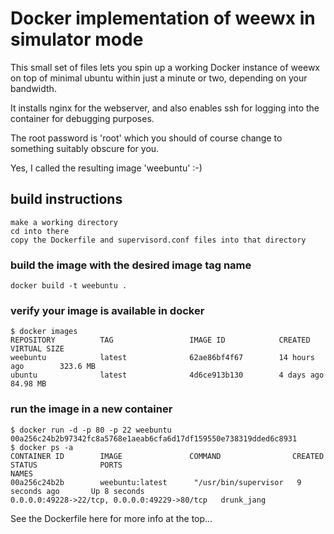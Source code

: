 # Docker implementation of weewx in simulator mode

This small set of files lets you spin up a working Docker instance of weewx on top of minimal ubuntu within just a minute or two, depending on your bandwidth.

It installs nginx for the webserver, and also enables ssh for logging into the container for debugging purposes.

The root password is 'root' which you should of course change to something suitably obscure for you.

Yes, I called the resulting image 'weebuntu' :-)

## build instructions

    make a working directory
    cd into there
    copy the Dockerfile and supervisord.conf files into that directory

### build the image with the desired image tag name
    docker build -t weebuntu .

### verify your image is available in docker

    $ docker images
    REPOSITORY          TAG                 IMAGE ID            CREATED             VIRTUAL SIZE
    weebuntu            latest              62ae86bf4f67        14 hours ago        323.6 MB
    ubuntu              latest              4d6ce913b130        4 days ago          84.98 MB
 
### run the image in a new container
    $ docker run -d -p 80 -p 22 weebuntu
    00a256c24b2b97342fc8a5768e1aeab6cfa6d17df159550e738319dded6c8931
    $ docker ps -a
    CONTAINER ID        IMAGE               COMMAND                CREATED             STATUS              PORTS                                          NAMES
    00a256c24b2b        weebuntu:latest      "/usr/bin/supervisor   9 seconds ago       Up 8 seconds       
    0.0.0.0:49228->22/tcp, 0.0.0.0:49229->80/tcp   drunk_jang
    
See the Dockerfile here for more info at the top...

